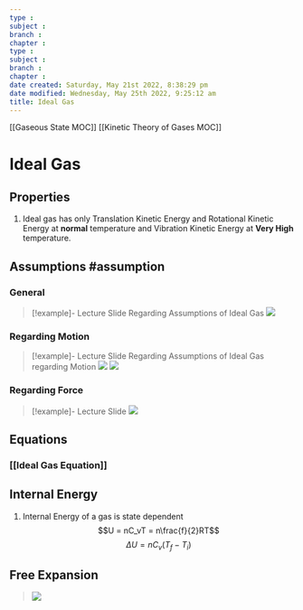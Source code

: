 ```yaml
---
type : 
subject : 
branch :
chapter :
type : 
subject : 
branch :
chapter :
date created: Saturday, May 21st 2022, 8:38:29 pm
date modified: Wednesday, May 25th 2022, 9:25:12 am
title: Ideal Gas
---
```

[[Gaseous State MOC]]
[[Kinetic Theory of Gases MOC]]

# Ideal Gas

## Properties

1. Ideal gas has only Translation Kinetic Energy and Rotational Kinetic Energy at __normal__ temperature and Vibration Kinetic Energy at __Very High__ temperature.

## Assumptions #assumption

### General

>[!example]- Lecture Slide Regarding Assumptions of Ideal Gas
>![](https://i.imgur.com/aFIfsY1.png)

### Regarding Motion

>[!example]- Lecture Slide Regarding Assumptions of Ideal Gas regarding Motion
>![](https://i.imgur.com/EH0EH7L.png)
>![](https://i.imgur.com/YFmgm9H.png)

### Regarding Force

>[!example]- Lecture Slide
>![](https://i.imgur.com/WInw1KY.png)

## Equations

### [[Ideal Gas Equation]]

## Internal Energy

1. Internal Energy of a gas is state dependent
$$U = nC_vT = n\frac{f}{2}RT$$
$$\Delta U = nC_v(T_f-T_i)$$

## Free Expansion

>![](https://i.imgur.com/kvptmCz.png)
